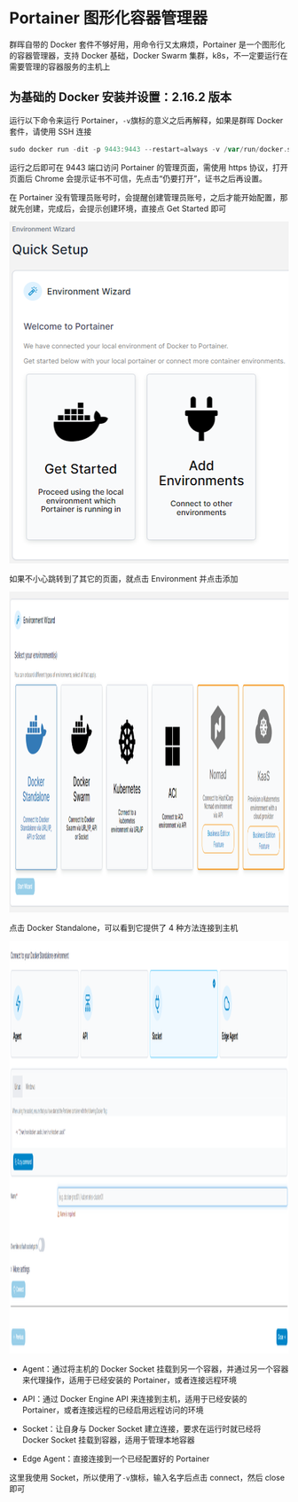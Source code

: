 # Portainer 图形化容器管理器
群晖自带的 Docker 套件不够好用，用命令行又太麻烦，Portainer 是一个图形化的容器管理器，支持 Docker 基础，Docker Swarm 集群，k8s，不一定要运行在需要管理的容器服务的主机上

## 为基础的 Docker 安装并设置：2.16.2 版本

运行以下命令来运行 Portainer，`-v`旗标的意义之后再解释，如果是群晖 Docker 套件，请使用 SSH 连接

```Go
sudo docker run -dit -p 9443:9443 --restart=always -v /var/run/docker.sock:/var/run/docker.sock --name portainer portainer/portainer-ce:2.16.2
```


运行之后即可在 9443 端口访问 Portainer 的管理页面，需使用 https 协议，打开页面后 Chrome 会提示证书不可信，先点击“仍要打开”，证书之后再设置。

在 Portainer 没有管理员账号时，会提醒创建管理员账号，之后才能开始配置，那就先创建，完成后，会提示创建环境，直接点 Get Started 即可

<img src="./assets/image0.png" width="512.000000" height="617.000000">

如果不小心跳转到了其它的页面，就点击 Environment 并点击添加

<img src="./assets/image1.png" width="1357.000000" height="579.000000">

点击 Docker Standalone，可以看到它提供了 4 种方法连接到主机

<img src="./assets/image2.png" width="1795.000000" height="745.000000">

- Agent：通过将主机的 Docker Socket 挂载到另一个容器，并通过另一个容器来代理操作，适用于已经安装的 Portainer，或者连接远程环境

- API：通过 Docker Engine API 来连接到主机，适用于已经安装的 Portainer，或者连接远程的已经启用远程访问的环境

- Socket：让自身与 Docker Socket 建立连接，要求在运行时就已经将 Docker Socket 挂载到容器，适用于管理本地容器

- Edge Agent：直接连接到一个已经配置好的 Portainer

这里我使用 Socket，所以使用了`-v`旗标，输入名字后点击 connect，然后 close 即可
